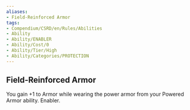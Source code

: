 ```yaml
---
aliases:
- Field-Reinforced Armor
tags:
- Compendium/CSRD/en/Rules/Abilities
- Ability
- Ability/ENABLER
- Ability/Cost/0
- Ability/Tier/High
- Ability/Categories/PROTECTION
---
```


  
## Field-Reinforced Armor  
You gain +1 to Armor while wearing the power armor from your Powered Armor ability. Enabler. 